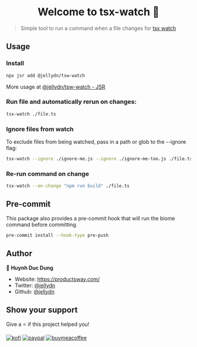 <h1 align="center">Welcome to tsx-watch 👋</h1>

> Simple tool to run a command when a file changes for [tsx watch](https://github.com/privatenumber/tsx#watch-mode)

## Usage

### Install


```sh
npx jsr add @jellydn/tsw-watch
```

More usage at [@jellydn/tsw-watch - JSR](https://jsr.io/@jellydn/tsw-watch@0.1.0)

### Run file and automatically rerun on changes:

```sh
tsx-watch ./file.ts
```


### Ignore files from watch
To exclude files from being watched, pass in a path or glob to the --ignore flag:

```sh
tsx-watch --ignore ./ignore-me.js --ignore ./ignore-me-too.js ./file.ts
```

### Re-run command on change

```sh
tsx-watch --on-change "npm run build" ./file.ts
```

## Pre-commit

This package also provides a pre-commit hook that will run the biome command before committing.
```sh
pre-commit install --hook-type pre-push
```

## Author

👤 **Huynh Duc Dung**

- Website: https://productsway.com/
- Twitter: [@jellydn](https://twitter.com/jellydn)
- Github: [@jellydn](https://github.com/jellydn)

## Show your support

Give a ⭐️ if this project helped you!

[![kofi](https://img.shields.io/badge/Ko--fi-F16061?style=for-the-badge&logo=ko-fi&logoColor=white)](https://ko-fi.com/dunghd)
[![paypal](https://img.shields.io/badge/PayPal-00457C?style=for-the-badge&logo=paypal&logoColor=white)](https://paypal.me/dunghd)
[![buymeacoffee](https://img.shields.io/badge/Buy_Me_A_Coffee-FFDD00?style=for-the-badge&logo=buy-me-a-coffee&logoColor=black)](https://www.buymeacoffee.com/dunghd)

